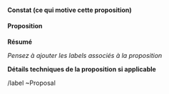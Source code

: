 #### Constat (ce qui motive cette proposition)

#### Proposition

**Résumé**  

*Pensez à ajouter les labels associés à la proposition*


**Détails techniques de la proposition si applicable**



/label ~Proposal
